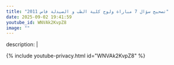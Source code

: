 ```yaml
---
title: "تصحيح سؤال 7 مباراة ولوج كلية الطب و الصيدلة فاس 2011"
date: 2025-09-02 19:41:59 
youtube_id: WNVAk2KvpZ8
image: ""
---
```

description: |
  
{% include youtube-privacy.html id="WNVAk2KvpZ8" %}
